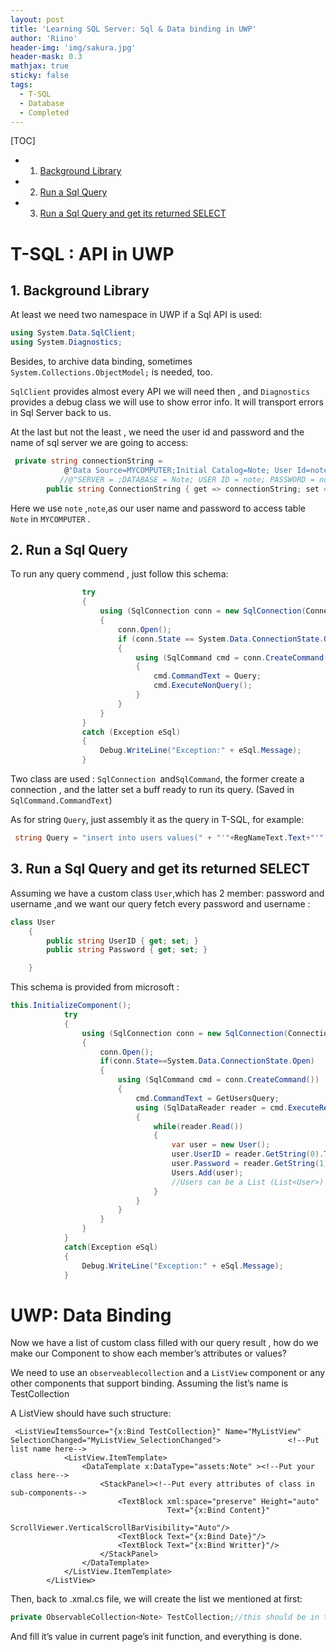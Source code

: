 ```yaml
---
layout: post
title: 'Learning SQL Server: Sql & Data binding in UWP'
author: 'Riino'
header-img: 'img/sakura.jpg'
header-mask: 0.3
mathjax: true
sticky: false
tags:
  - T-SQL
  - Database
  - Completed
---
```


[TOC]

- 1. [Background Library](#BackgroundLibrary)
- 2. [Run a Sql Query](#RunaSqlQuery)
- 3. [Run a Sql Query and get its returned SELECT](#RunaSqlQueryandgetitsreturnedSELECT)

# T-SQL : API in UWP

## 1. <a name='BackgroundLibrary'></a>Background Library

At least we need two namespace in UWP if a Sql API is used:

```c#
using System.Data.SqlClient;
using System.Diagnostics;
```

Besides, to archive data binding, sometimes `System.Collections.ObjectModel;` is needed, too.

`SqlClient` provides almost every API we will need then , and `Diagnostics` provides a debug class we will use to show error info. It will transport errors in Sql Server back to us.

At the last but not the least , we need the user id and password and the name of sql server we are going to access:

```c#
 private string connectionString =
            @"Data Source=MYCOMPUTER;Initial Catalog=Note; User Id=note; Password=note";
           //@"SERVER = ;DATABASE = Note; USER ID = note; PASSWORD = note";
        public string ConnectionString { get => connectionString; set => connectionString = value; }
```

Here we use `note` ,`note`,as our user name and password to access table `Note` in `MYCOMPUTER` .

## 2. <a name='RunaSqlQuery'></a>Run a Sql Query

To run any query commend , just follow this schema:

```c#
                try
                {
                    using (SqlConnection conn = new SqlConnection(ConnectionString))
                    {
                        conn.Open();
                        if (conn.State == System.Data.ConnectionState.Open)
                        {
                            using (SqlCommand cmd = conn.CreateCommand())
                            {
                                cmd.CommandText = Query;
                                cmd.ExecuteNonQuery();
                            }
                        }
                    }
                }
                catch (Exception eSql)
                {
                    Debug.WriteLine("Exception:" + eSql.Message);
                }
```

Two class are used : `SqlConnection `and`SqlCommand`, the former create a connection , and the latter set a buff ready to run its query. (Saved in `SqlCommand.CommandText`)

As for string `Query`, just assembly it as the query in T-SQL, for example:

```C#
 string Query = "insert into users values(" + "'"+RegNameText.Text+"'" + "," + "'"+ RegPassword.Password+"'" + ")";
```

## 3. <a name='RunaSqlQueryandgetitsreturnedSELECT'></a>Run a Sql Query and get its returned SELECT

Assuming we have a custom class `User`,which has 2 member: password and username ,and we want our query fetch every password and username :

```c#
class User
    {
        public string UserID { get; set; }
        public string Password { get; set; }

    }
```

This schema is provided from microsoft :

```C#
this.InitializeComponent();
            try
            {
                using (SqlConnection conn = new SqlConnection(ConnectionString))
                {
                    conn.Open();
                    if(conn.State==System.Data.ConnectionState.Open)
                    {
                        using (SqlCommand cmd = conn.CreateCommand())
                        {
                            cmd.CommandText = GetUsersQuery;
                            using (SqlDataReader reader = cmd.ExecuteReader())
                            {
                                while(reader.Read())
                                {
                                    var user = new User();
                                    user.UserID = reader.GetString(0).TrimEnd();
                                    user.Password = reader.GetString(1).TrimEnd();
                                    Users.Add(user);
                                    //Users can be a List (List<User>) ,or an observeablecollection typ.
                                }
                            }
                        }
                    }
                }
            }
            catch(Exception eSql)
            {
                Debug.WriteLine("Exception:" + eSql.Message);
            }
```

# UWP: Data Binding

Now we have a list of custom class filled with our query result , how do we make our Component to show each member’s attributes or values?

We need to use an `observeablecollection` and a `ListView` component or any other components that support binding. Assuming the list’s name is TestCollection

A ListView should have such structure:

```xaml
 <ListViewItemsSource="{x:Bind TestCollection}" Name="MyListView" SelectionChanged="MyListView_SelectionChanged">               <!--Put list name here-->
            <ListView.ItemTemplate>
                <DataTemplate x:DataType="assets:Note" ><!--Put your class here-->
                    <StackPanel><!--Put every attributes of class in sub-components-->
                        <TextBlock xml:space="preserve" Height="auto"
                                   Text="{x:Bind Content}"
                                   ScrollViewer.VerticalScrollBarVisibility="Auto"/>
                        <TextBlock Text="{x:Bind Date}"/>
                        <TextBlock Text="{x:Bind Writter}"/>
                    </StackPanel>
                </DataTemplate>
            </ListView.ItemTemplate>
        </ListView>
```

Then, back to .xmal.cs file, we will create the list we mentioned at first:

```c#
private ObservableCollection<Note> TestCollection;//this should be in the Page class
```

And fill it’s value in current page’s init function, and everything is done.

